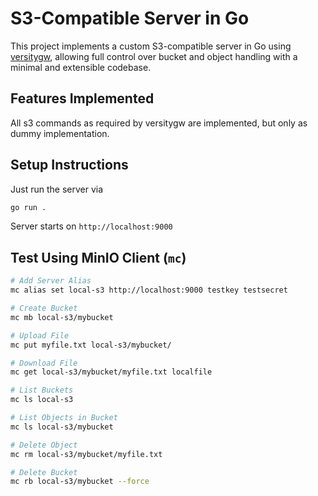 # S3-Compatible Server in Go

This project implements a custom S3-compatible server in Go using
[versitygw](https://github.com/versity/versitygw),
allowing full control over bucket and object handling with a minimal and extensible codebase.

## Features Implemented

All s3 commands as required by versitygw are implemented,
but only as dummy implementation.

## Setup Instructions

Just run the server via

```bash
go run .
```

Server starts on `http://localhost:9000`

## Test Using MinIO Client (`mc`)

```bash
# Add Server Alias
mc alias set local-s3 http://localhost:9000 testkey testsecret

# Create Bucket
mc mb local-s3/mybucket

# Upload File
mc put myfile.txt local-s3/mybucket/

# Download File
mc get local-s3/mybucket/myfile.txt localfile

# List Buckets
mc ls local-s3

# List Objects in Bucket
mc ls local-s3/mybucket

# Delete Object
mc rm local-s3/mybucket/myfile.txt

# Delete Bucket
mc rb local-s3/mybucket --force
```

